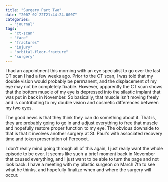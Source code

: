 ```yaml
---
title: "Surgery Part Two"
date: "2007-02-22T21:44:24.000Z"
categories: 
  - "journal"
tags: 
  - "ct-scan"
  - "face"
  - "fractures"
  - "injury"
  - "orbital-floor-fracture"
  - "surgery"
---
```


I had an appointment this morning with an eye specialist to go over the last CT scan I had a few weeks ago. Prior to the CT scan, I was told that my double vision would probably be permanent, and the displacement of my eye may not be completely fixable. However, apparently the CT scan shows that the bottom muscle of my eye is depressed into the silastic implant that was put in back in November. So basically, that muscle isn't moving freely and is contributing to my double vision and cosmetic differences between my two eyes.

The good news is that they think they can do something about it. That is, they are probably going to go in and adjust everything to free that muscle and hopefully restore proper function to my eye. The obvious downside to that is that it involves another surgery at St. Paul's with associated recovery time and token prescription of Percocet.

I don't really mind going through all of this again, I just really want the whole episode to be over. It seems like such a brief moment back in November that caused everything, and I just want to be able to turn the page and not look back. I have a meeting with my plastic surgeon on March 7th to see what he thinks, and hopefully finalize when and where the surgery will occur.
